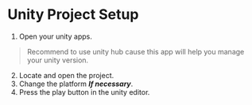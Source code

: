 # Unity Project Setup
1. Open your unity apps.
> Recommend to use unity hub cause this app will help you manage your unity version.
2. Locate and open the project.
3. Change the platform ***If necessary***.
3. Press the play button in the unity editor.